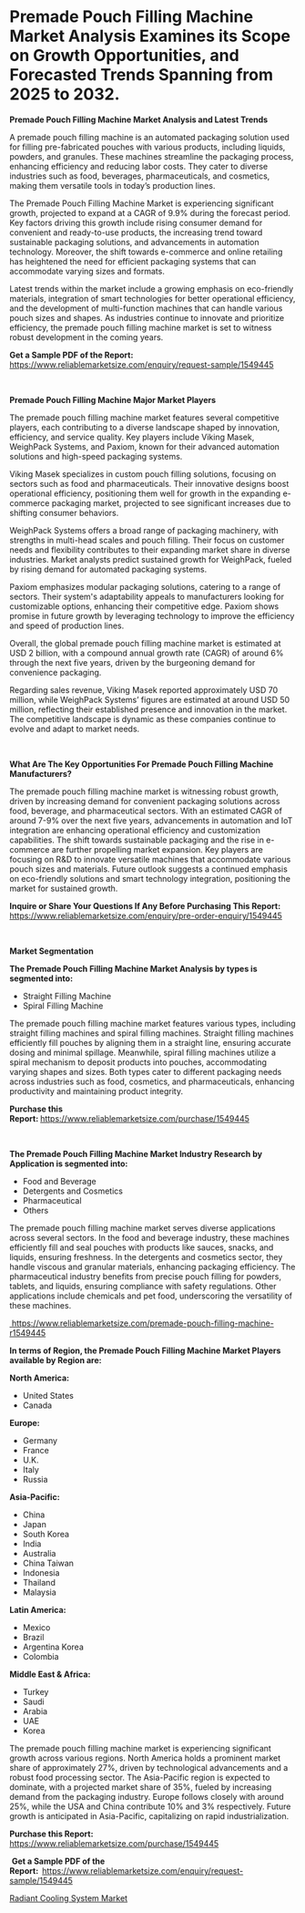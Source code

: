 <p><h1>Premade Pouch Filling Machine Market Analysis Examines its Scope on Growth Opportunities, and Forecasted Trends Spanning from 2025 to 2032.</h1></p><p><strong>Premade Pouch Filling Machine Market Analysis and Latest Trends</strong></p>
<p><p>A premade pouch filling machine is an automated packaging solution used for filling pre-fabricated pouches with various products, including liquids, powders, and granules. These machines streamline the packaging process, enhancing efficiency and reducing labor costs. They cater to diverse industries such as food, beverages, pharmaceuticals, and cosmetics, making them versatile tools in today’s production lines.</p><p>The Premade Pouch Filling Machine Market is experiencing significant growth, projected to expand at a CAGR of 9.9% during the forecast period. Key factors driving this growth include rising consumer demand for convenient and ready-to-use products, the increasing trend toward sustainable packaging solutions, and advancements in automation technology. Moreover, the shift towards e-commerce and online retailing has heightened the need for efficient packaging systems that can accommodate varying sizes and formats.</p><p>Latest trends within the market include a growing emphasis on eco-friendly materials, integration of smart technologies for better operational efficiency, and the development of multi-function machines that can handle various pouch sizes and shapes. As industries continue to innovate and prioritize efficiency, the premade pouch filling machine market is set to witness robust development in the coming years.</p></p>
<p><strong>Get a Sample PDF of the Report:&nbsp;</strong> <a href="https://www.reliablemarketsize.com/enquiry/request-sample/1549445?utm_campaign=2344&utm_medium=2&utm_source=Github&utm_content=ia&utm_term=20022025&utm_id=premade-pouch-filling-machine">https://www.reliablemarketsize.com/enquiry/request-sample/1549445</a></p>
<p>&nbsp;</p>
<p><strong>Premade Pouch Filling Machine Major Market Players</strong></p>
<p><p>The premade pouch filling machine market features several competitive players, each contributing to a diverse landscape shaped by innovation, efficiency, and service quality. Key players include Viking Masek, WeighPack Systems, and Paxiom, known for their advanced automation solutions and high-speed packaging systems. </p><p>Viking Masek specializes in custom pouch filling solutions, focusing on sectors such as food and pharmaceuticals. Their innovative designs boost operational efficiency, positioning them well for growth in the expanding e-commerce packaging market, projected to see significant increases due to shifting consumer behaviors.</p><p>WeighPack Systems offers a broad range of packaging machinery, with strengths in multi-head scales and pouch filling. Their focus on customer needs and flexibility contributes to their expanding market share in diverse industries. Market analysts predict sustained growth for WeighPack, fueled by rising demand for automated packaging systems.</p><p>Paxiom emphasizes modular packaging solutions, catering to a range of sectors. Their system's adaptability appeals to manufacturers looking for customizable options, enhancing their competitive edge. Paxiom shows promise in future growth by leveraging technology to improve the efficiency and speed of production lines.</p><p>Overall, the global premade pouch filling machine market is estimated at USD 2 billion, with a compound annual growth rate (CAGR) of around 6% through the next five years, driven by the burgeoning demand for convenience packaging.</p><p>Regarding sales revenue, Viking Masek reported approximately USD 70 million, while WeighPack Systems’ figures are estimated at around USD 50 million, reflecting their established presence and innovation in the market. The competitive landscape is dynamic as these companies continue to evolve and adapt to market needs.</p></p>
<p>&nbsp;</p>
<p><strong>What Are The Key Opportunities For Premade Pouch Filling Machine Manufacturers?</strong></p>
<p><p>The premade pouch filling machine market is witnessing robust growth, driven by increasing demand for convenient packaging solutions across food, beverage, and pharmaceutical sectors. With an estimated CAGR of around 7-9% over the next five years, advancements in automation and IoT integration are enhancing operational efficiency and customization capabilities. The shift towards sustainable packaging and the rise in e-commerce are further propelling market expansion. Key players are focusing on R&D to innovate versatile machines that accommodate various pouch sizes and materials. Future outlook suggests a continued emphasis on eco-friendly solutions and smart technology integration, positioning the market for sustained growth.</p></p>
<p><strong>Inquire or Share Your Questions If Any Before Purchasing This Report:</strong> <a href="https://www.reliablemarketsize.com/enquiry/pre-order-enquiry/1549445?utm_campaign=2344&utm_medium=2&utm_source=Github&utm_content=ia&utm_term=20022025&utm_id=premade-pouch-filling-machine">https://www.reliablemarketsize.com/enquiry/pre-order-enquiry/1549445</a></p>
<p>&nbsp;</p>
<p><strong>Market Segmentation</strong></p>
<p><strong>The Premade Pouch Filling Machine Market Analysis by types is segmented into:</strong></p>
<p><ul><li>Straight Filling Machine</li><li>Spiral Filling Machine</li></ul></p>
<p><p>The premade pouch filling machine market features various types, including straight filling machines and spiral filling machines. Straight filling machines efficiently fill pouches by aligning them in a straight line, ensuring accurate dosing and minimal spillage. Meanwhile, spiral filling machines utilize a spiral mechanism to deposit products into pouches, accommodating varying shapes and sizes. Both types cater to different packaging needs across industries such as food, cosmetics, and pharmaceuticals, enhancing productivity and maintaining product integrity.</p></p>
<p><strong>Purchase this Report:&nbsp;</strong><a href="https://www.reliablemarketsize.com/purchase/1549445?utm_campaign=2344&utm_medium=2&utm_source=Github&utm_content=ia&utm_term=20022025&utm_id=premade-pouch-filling-machine">https://www.reliablemarketsize.com/purchase/1549445</a></p>
<p>&nbsp;</p>
<p><strong>The Premade Pouch Filling Machine Market Industry Research by Application is segmented into:</strong></p>
<p><ul><li>Food and Beverage</li><li>Detergents and Cosmetics</li><li>Pharmaceutical</li><li>Others</li></ul></p>
<p><p>The premade pouch filling machine market serves diverse applications across several sectors. In the food and beverage industry, these machines efficiently fill and seal pouches with products like sauces, snacks, and liquids, ensuring freshness. In the detergents and cosmetics sector, they handle viscous and granular materials, enhancing packaging efficiency. The pharmaceutical industry benefits from precise pouch filling for powders, tablets, and liquids, ensuring compliance with safety regulations. Other applications include chemicals and pet food, underscoring the versatility of these machines.</p></p>
<p><a href="https://www.reliablemarketsize.com/premade-pouch-filling-machine-r1549445?utm_campaign=2344&utm_medium=2&utm_source=Github&utm_content=ia&utm_term=20022025&utm_id=premade-pouch-filling-machine">&nbsp;https://www.reliablemarketsize.com/premade-pouch-filling-machine-r1549445</a></p>
<p><strong>In terms of Region, the Premade Pouch Filling Machine Market Players available by Region are:</strong></p>
<p>
    <p> <strong> North America: </strong>
        <ul>
            <li>United States</li>
            <li>Canada</li>
        </ul>
        </p> 
    <p> <strong> Europe: </strong>
        <ul>
            <li>Germany</li>
            <li>France</li>
            <li>U.K.</li>
            <li>Italy</li>
            <li>Russia</li>
        </ul>
        </p> 
    <p> <strong> Asia-Pacific: </strong>
        <ul>
            <li>China</li>
            <li>Japan</li>
            <li>South Korea</li>
            <li>India</li>
            <li>Australia</li>
            <li>China Taiwan</li>
            <li>Indonesia</li>
            <li>Thailand</li>
            <li>Malaysia</li>
        </ul>
        </p> 
    <p> <strong> Latin America: </strong>
        <ul>
            <li>Mexico</li>
            <li>Brazil</li>
            <li>Argentina Korea</li>
            <li>Colombia</li>
        </ul>
        </p> 
    <p> <strong> Middle East & Africa: </strong>
        <ul>
            <li>Turkey</li>
            <li>Saudi</li>
            <li>Arabia</li>
            <li>UAE</li>
            <li>Korea</li>
        </ul>
    </p>
    </p>
<p><p>The premade pouch filling machine market is experiencing significant growth across various regions. North America holds a prominent market share of approximately 27%, driven by technological advancements and a robust food processing sector. The Asia-Pacific region is expected to dominate, with a projected market share of 35%, fueled by increasing demand from the packaging industry. Europe follows closely with around 25%, while the USA and China contribute 10% and 3% respectively. Future growth is anticipated in Asia-Pacific, capitalizing on rapid industrialization.</p></p>
<p><strong>Purchase this Report: </strong><a href="https://www.reliablemarketsize.com/purchase/1549445?utm_campaign=2344&utm_medium=2&utm_source=Github&utm_content=ia&utm_term=20022025&utm_id=premade-pouch-filling-machine">https://www.reliablemarketsize.com/purchase/1549445</a></p>
<p>&nbsp;<strong>Get a Sample PDF of the Report:&nbsp;&nbsp;</strong><a href="https://www.reliablemarketsize.com/enquiry/request-sample/1549445?utm_campaign=2344&utm_medium=2&utm_source=Github&utm_content=ia&utm_term=20022025&utm_id=premade-pouch-filling-machine">https://www.reliablemarketsize.com/enquiry/request-sample/1549445</a></p>
<p><strong></strong></p>
<p><p><a href="https://github.com/ovtkosle/Market-Research-Report-List-1/blob/main/radiant-cooling-system-market.md?utm_campaign=2344&utm_medium=2&utm_source=Github&utm_content=ia&utm_term=20022025&utm_id=premade-pouch-filling-machine">Radiant Cooling System Market</a></p></p>